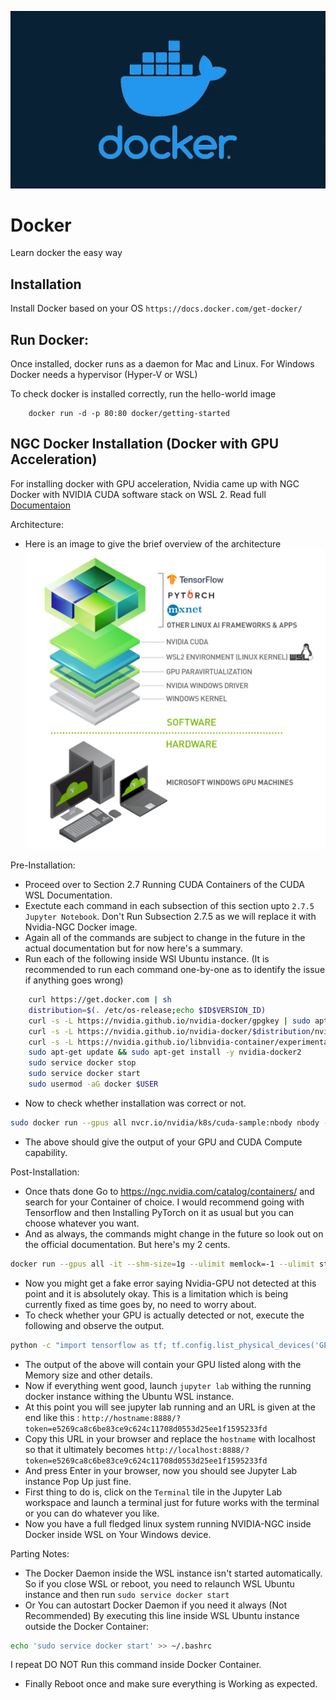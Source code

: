 ![Docker](Assets/docker.png)
# Docker
Learn docker the easy way

## Installation
Install Docker based on your OS `https://docs.docker.com/get-docker/`


## Run Docker:
Once installed, docker runs as a daemon for Mac and Linux.
For Windows Docker needs a hypervisor (Hyper-V or WSL)

To check docker is installed correctly, run the hello-world image

        docker run -d -p 80:80 docker/getting-started


## NGC Docker Installation (Docker with GPU Acceleration)
For installing docker with GPU acceleration, Nvidia came up with NGC Docker with NVIDIA CUDA software stack on WSL 2. Read full [Documentaion](https://docs.nvidia.com/cuda/wsl-user-guide/index.html)

Architecture:
- Here is an image to give the brief overview of the architecture
![NGC](Assets/cuda-wsl.png)

Pre-Installation:
- Proceed over to Section 2.7 Running CUDA Containers of the CUDA WSL Documentation.
- Exectute each command in each subsection of this section upto `2.7.5 Jupyter Notebook`. Don't Run Subsection 2.7.5 as we will replace it with Nvidia-NGC Docker image.
- Again all of the commands are subject to change in the future in the actual documentation but for now here's a summary.
- Run each of the following inside WSl Ubuntu instance. (It is recommended to run each command one-by-one as to identify the issue if anything goes wrong)
```bash
    curl https://get.docker.com | sh
    distribution=$(. /etc/os-release;echo $ID$VERSION_ID)
    curl -s -L https://nvidia.github.io/nvidia-docker/gpgkey | sudo apt-key add -
    curl -s -L https://nvidia.github.io/nvidia-docker/$distribution/nvidia-docker.list | sudo tee /etc/apt/sources.list.d/nvidia-docker.list
    curl -s -L https://nvidia.github.io/libnvidia-container/experimental/$distribution/libnvidia-container-experimental.list | sudo tee /etc/apt/sources.list.d/libnvidia-container-experimental.list
    sudo apt-get update && sudo apt-get install -y nvidia-docker2
    sudo service docker stop
    sudo service docker start
    sudo usermod -aG docker $USER
```
- Now to check whether installation was correct or not.
```bash
sudo docker run --gpus all nvcr.io/nvidia/k8s/cuda-sample:nbody nbody -gpu -benchmark	# sudo won't be necessary once you reboot or restart WSL Instance.
```
- The above should give the output of your GPU and CUDA Compute capability.

Post-Installation:
- Once thats done Go to https://ngc.nvidia.com/catalog/containers/ and search for your Container of choice. I would recommend going with Tensorflow and then Installing PyTorch on it as usual but you can choose whatever you want.
- And as always, the commands might change in the future so look out on the official documentation. But here's my 2 cents.
```bash
docker run --gpus all -it --shm-size=1g --ulimit memlock=-1 --ulimit stack=67108864 -p 8888:8888 nvcr.io/nvidia/tensorflow:21.07-tf2-py3
```
- Now you might get a fake error saying Nvidia-GPU not detected at this point and it is absolutely okay. This is a limitation which is being currently fixed as time goes by, no need to worry about.
- To check whether your GPU is actually detected or not, execute the following and observe the output.
```bash
python -c "import tensorflow as tf; tf.config.list_physical_devices('GPU')"
```
- The output of the above will contain your GPU listed along with the Memory size and other details.
- Now if everything went good, launch `jupyter lab` withing the running docker instance withing the Ubuntu WSL instance.
- At this point you will see jupyter lab running and an URL is given at the end like this : `http://hostname:8888/?token=e5269ca8c6be83ce9c624c11708d0553d25ee1f1595233fd`
- Copy this URL in your browser and replace the `hostname` with localhost so that it ultimately becomes `http://localhost:8888/?token=e5269ca8c6be83ce9c624c11708d0553d25ee1f1595233fd`
- And press Enter in your browser, now you should see Jupyter Lab instance Pop Up just fine.
- First thing to do is, click on the `Terminal` tile in the Jupyter Lab workspace and launch a terminal just for future works with the terminal or you can do whatever you like.
- Now you have a full fledged linux system running NVIDIA-NGC inside Docker inside WSL on Your Windows device.


Parting Notes:
- The Docker Daemon inside the WSL instance isn't started automatically. So if you close WSL or reboot, you need to relaunch WSL Ubuntu instance and then run `sudo service docker start`
- Or You can autostart Docker Daemon if you need it always (Not Recommended) By executing this line inside WSL Ubuntu instance outside the Docker Container:
```bash
echo 'sudo service docker start' >> ~/.bashrc
```
I repeat DO NOT Run this command inside Docker Container.
- Finally Reboot once and make sure everything is Working as expected.
